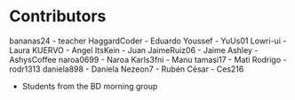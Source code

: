 
Contributors
============

bananas24    - teacher
HaggardCoder - Eduardo
Youssef      - YuUs01
Lowri-ui     - Laura
KUERVO       - Angel
ItsKein      - Juan
JaimeRuiz06  - Jaime
Ashley       - AshysCoffee
naroa0699    - Naroa
Karls3fni    - Manu
tamasi17     - Mati
Rodrigo      - rodr1313 
daniela898   - Daniela
Nezeon7      - Rubén
César        - Ces216


* Students from the BD morning group
